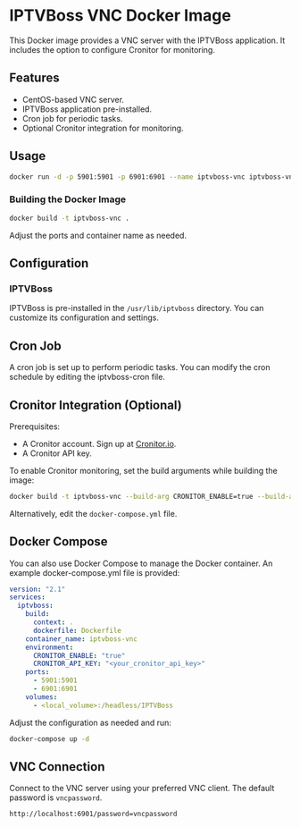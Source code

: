 # IPTVBoss VNC Docker Image

This Docker image provides a VNC server with the IPTVBoss application. It includes the option to configure Cronitor for monitoring.

## Features

- CentOS-based VNC server.
- IPTVBoss application pre-installed.
- Cron job for periodic tasks.
- Optional Cronitor integration for monitoring.

## Usage

```bash
docker run -d -p 5901:5901 -p 6901:6901 --name iptvboss-vnc iptvboss-vnc
```

### Building the Docker Image

```bash
docker build -t iptvboss-vnc .
```

Adjust the ports and container name as needed.

## Configuration

### IPTVBoss

IPTVBoss is pre-installed in the `/usr/lib/iptvboss` directory. You can customize its configuration and settings.

## Cron Job

A cron job is set up to perform periodic tasks. You can modify the cron schedule by editing the iptvboss-cron file.

## Cronitor Integration (Optional)

Prerequisites:

- A Cronitor account. Sign up at [Cronitor.io](https://cronitor.io).
- A Cronitor API key.

To enable Cronitor monitoring, set the build arguments while building the image:

```bash
docker build -t iptvboss-vnc --build-arg CRONITOR_ENABLE=true --build-arg CRONITOR_API_KEY=your_api_key .
```

Alternatively, edit the `docker-compose.yml` file.

## Docker Compose

You can also use Docker Compose to manage the Docker container. An example docker-compose.yml file is provided:

```yaml
version: "2.1"
services:
  iptvboss:
    build:
      context: .
      dockerfile: Dockerfile
    container_name: iptvboss-vnc
    environment:
      CRONITOR_ENABLE: "true"
      CRONITOR_API_KEY: "<your_cronitor_api_key>"
    ports:
      - 5901:5901
      - 6901:6901
    volumes:
      - <local_volume>:/headless/IPTVBoss
```

Adjust the configuration as needed and run:

```bash
docker-compose up -d
```

## VNC Connection

Connect to the VNC server using your preferred VNC client. The default password is `vncpassword`.

```text
http://localhost:6901/password=vncpassword
```
